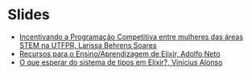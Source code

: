 # Slides

- [Incentivando a Programação Competitiva entre mulheres das áreas STEM na UTFPR, Larissa Behrens Soares](./Incentivando%20a%20Programação%20Competitiva%20entre%20mulheres%20das%20áreas%20STEM%20na%20UTFPR.pdf)
- [Recursos para o Ensino/Aprendizagem de Elixir, Adolfo Neto](./elixir-learning-resources.pdf)
- [O que esperar do sistema de tipos em Elixir?, Vinicius Alonso](https://speakerdeck.com/viniciusalonso/o-que-esperar-do-novo-sistema-de-tipos-em-elixir)
